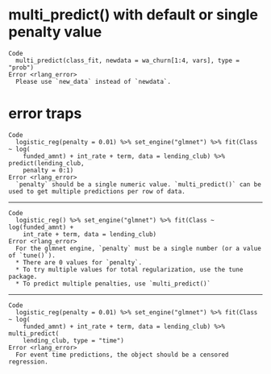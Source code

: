 # multi_predict() with default or single penalty value

    Code
      multi_predict(class_fit, newdata = wa_churn[1:4, vars], type = "prob")
    Error <rlang_error>
      Please use `new_data` instead of `newdata`.

# error traps

    Code
      logistic_reg(penalty = 0.01) %>% set_engine("glmnet") %>% fit(Class ~ log(
        funded_amnt) + int_rate + term, data = lending_club) %>% predict(lending_club,
        penalty = 0:1)
    Error <rlang_error>
      `penalty` should be a single numeric value. `multi_predict()` can be used to get multiple predictions per row of data.

---

    Code
      logistic_reg() %>% set_engine("glmnet") %>% fit(Class ~ log(funded_amnt) +
        int_rate + term, data = lending_club)
    Error <rlang_error>
      For the glmnet engine, `penalty` must be a single number (or a value of `tune()`).
      * There are 0 values for `penalty`.
      * To try multiple values for total regularization, use the tune package.
      * To predict multiple penalties, use `multi_predict()`

---

    Code
      logistic_reg(penalty = 0.01) %>% set_engine("glmnet") %>% fit(Class ~ log(
        funded_amnt) + int_rate + term, data = lending_club) %>% multi_predict(
        lending_club, type = "time")
    Error <rlang_error>
      For event time predictions, the object should be a censored regression.

